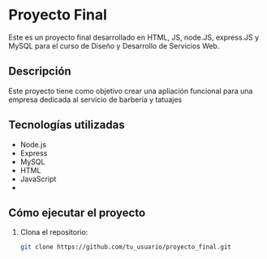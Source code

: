 # Proyecto Final

Este es un proyecto final desarrollado en HTML, JS, node.JS, express.JS y MySQL para el curso de Diseño y Desarrollo de Servicios Web.


## Descripción

Este proyecto tiene como objetivo crear una apliación funcional para una empresa dedicada al servicio de barbería y tatuajes

## Tecnologías utilizadas

- Node.js
- Express
- MySQL
- HTML
- JavaScript
- 

## Cómo ejecutar el proyecto

1. Clona el repositorio:
   ```bash
   git clone https://github.com/tu_usuario/proyecto_final.git

